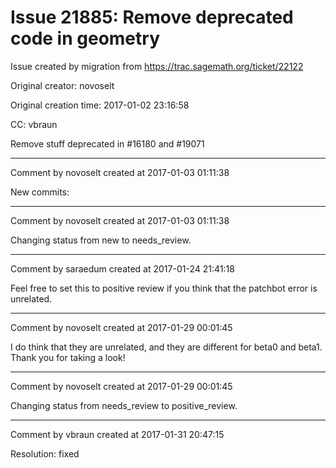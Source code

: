 # Issue 21885: Remove deprecated code in geometry

Issue created by migration from https://trac.sagemath.org/ticket/22122

Original creator: novoselt

Original creation time: 2017-01-02 23:16:58

CC:  vbraun

Remove stuff deprecated in #16180 and #19071


---

Comment by novoselt created at 2017-01-03 01:11:38

New commits:


---

Comment by novoselt created at 2017-01-03 01:11:38

Changing status from new to needs_review.


---

Comment by saraedum created at 2017-01-24 21:41:18

Feel free to set this to positive review if you think that the patchbot error is unrelated.


---

Comment by novoselt created at 2017-01-29 00:01:45

I do think that they are unrelated, and they are different for beta0 and beta1. Thank you for taking a look!


---

Comment by novoselt created at 2017-01-29 00:01:45

Changing status from needs_review to positive_review.


---

Comment by vbraun created at 2017-01-31 20:47:15

Resolution: fixed
